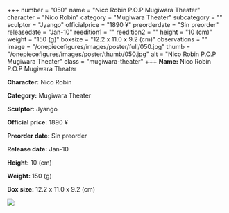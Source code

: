+++
number = "050"
name = "Nico Robin P.O.P Mugiwara Theater"
character = "Nico Robin"
category = "Mugiwara Theater"
subcategory = ""
sculptor = "Jyango"
officialprice = "1890 ¥"
preorderdate = "Sin preorder"
releasedate = "Jan-10"
reedition1 = ""
reedition2 = ""
height = "10 (cm)"
weight = "150 (g)"
boxsize = "12.2 x 11.0 x 9.2 (cm)"
observations = ""
image = "/onepiecefigures/images/poster/full/050.jpg"
thumb = "/onepiecefigures/images/poster/thumb/050.jpg"
alt = "Nico Robin P.O.P Mugiwara Theater"
class = "mugiwara-theater"
+++
**Name:** Nico Robin P.O.P Mugiwara Theater

**Character:** Nico Robin

**Category:** Mugiwara Theater 

**Sculptor:** Jyango

**Official price:** 1890 ¥

**Preorder date:** Sin preorder

**Release date:** Jan-10

**Height:** 10 (cm)

**Weight:** 150 (g)

**Box size:** 12.2 x 11.0 x 9.2 (cm)

<img src="/onepiecefigures/images/poster/thumb/050.jpg">